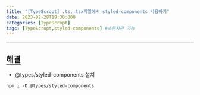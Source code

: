```yaml
---
title: "[TypeScropt] .ts,.tsx파일에서 styled-components 사용하기"
date: 2023-02-28T19:30:000
categories: [TypeScropt]
tags: [TypeScropt,styled-components] #소문자만 가능
---
```


---

## <b style="border-bottom:2px solid gray">해결</b>
- @types/styled-components 설치
```
npm i -D @types/styled-components
```